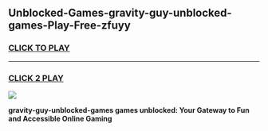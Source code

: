 
## Unblocked-Games-gravity-guy-unblocked-games-Play-Free-zfuyy
<h3>
<a href="https://premium76.site?title=gravity-guy-unblocked-games&ref=18A1">CLICK TO PLAY</a></h3>
<hr>

<h3>
<a href="https://premium76.site?title=gravity-guy-unblocked-games&ref=18A1">CLICK 2 PLAY</a>
  
</h3>

<a href="https://premium76.site?title=gravity-guy-unblocked-games&ref=18A1"><img src="https://clearcache.store/games.png"></a>


**gravity-guy-unblocked-games games unblocked: Your Gateway to Fun and Accessible Online Gaming**
